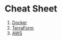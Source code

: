 # Cheat Sheet

1. [Docker](https://github.com/Tony-Hu/Cheat_Sheet/blob/master/Docker.md)
2. [TerraForm](https://github.com/Tony-Hu/Cheat_Sheet/blob/master/TerraForm.md)
3. [AWS](https://github.com/Tony-Hu/Cheat_Sheet/blob/master/AWS.md)

